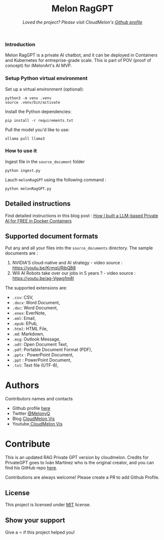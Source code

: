 <h1 align="center">Melon RagGPT</h1>
<p align="center"><i>Loved the project? Please visit CloudMelon's <a href="https://github.com/cloudmelon">Github profile</a></i></p>
<br>

### Introduction

Melon RagGPT is a private AI chatbot, and it can be deployed in Containers and Kubernetes for entreprise-grade scale. This is part of POV (proof of concept) for iMelonArt's AI MVP. 


### Setup Python virtual environment

Set up a virtual environment (optional):

```
python3 -m venv .venv
source .venv/bin/activate
```

Install the Python dependencies:

```shell
pip install -r requirements.txt
```

Pull the model you'd like to use:

```
ollama pull llama3
```

### How to use it 

Ingest file in the `source_document` folder

```shell
python ingest.py
```
Lauch `melonRagGPT` using the following command : 

```shell
python melonRagGPT.py
```

## Detailed instructions

Find detailed instructions in this blog post :
[How I built a LLM-based Private AI for FREE in Docker Containers ](https://cloudmelonvision.com/how-i-built-a-llm-based-private-ai-for-free-in-docker-containers/)


## Supported document formats

Put any and all your files into the `source_documents` directory. The sample documents are : 
1. NVIDIA'S cloud-native and AI strategy - video source : https://youtu.be/KrmqURibQB8
2. Will AI Robots take over our jobs in 5 years ? - video source : https://youtu.be/ag-Vgwg1m8I

The supported extensions are:

- `.csv`: CSV,
- `.docx`: Word Document,
- `.doc`: Word Document,
- `.enex`: EverNote,
- `.eml`: Email,
- `.epub`: EPub,
- `.html`: HTML File,
- `.md`: Markdown,
- `.msg`: Outlook Message,
- `.odt`: Open Document Text,
- `.pdf`: Portable Document Format (PDF),
- `.pptx` : PowerPoint Document,
- `.ppt` : PowerPoint Document,
- `.txt`: Text file (UTF-8),

# Authors

Contributors names and contacts

- Github profile [here](https://github.com/cloudmelon)
- Twitter [@MelonyQ](https://twitter.com/melonyq)
- Blog [CloudMelon Vis](https://cloudmelonvision.com)
- Youtube[ CloudMelon Vis](https://www.youtube.com/@CloudMelonVis?sub_confirmation=1)

# Contribute

This is an updated RAG Private GPT version by cloudmelon. Credits for PrivateGPT goes to Iván Martínez who is the original creator, and you can find his GitHub repo [here](https://github.com/imartinez/privateGPT). 


Contributions are always welcome! Please create a PR to add Github Profile.

## License

This project is licensed under [MIT](https://opensource.org/licenses/MIT) license.

## Show your support

Give a ⭐️ if this project helped you!